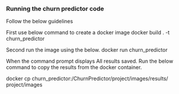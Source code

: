 ### Running the churn predictor code

Follow the below guidelines

First use below command to create a docker image
docker build . -t churn_predictor

Second run the image using the below.
docker run churn_predictor 

When the command prompt displays All results saved. Run the below command to copy the results from the docker container.

docker cp churn_predictor:/ChurnPredictor/project/images/results/ project/images